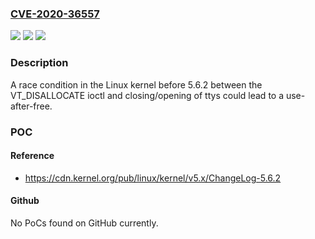 ### [CVE-2020-36557](https://cve.mitre.org/cgi-bin/cvename.cgi?name=CVE-2020-36557)
![](https://img.shields.io/static/v1?label=Product&message=n%2Fa&color=blue)
![](https://img.shields.io/static/v1?label=Version&message=n%2Fa&color=blue)
![](https://img.shields.io/static/v1?label=Vulnerability&message=n%2Fa&color=brighgreen)

### Description

A race condition in the Linux kernel before 5.6.2 between the VT_DISALLOCATE ioctl and closing/opening of ttys could lead to a use-after-free.

### POC

#### Reference
- https://cdn.kernel.org/pub/linux/kernel/v5.x/ChangeLog-5.6.2

#### Github
No PoCs found on GitHub currently.

